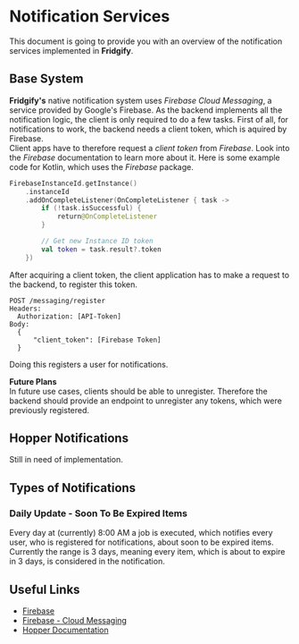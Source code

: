 # Notification Services

This document is going to provide you with an overview of the notification services implemented in **Fridgify**.

## Base System

**Fridgify's** native notification system uses *Firebase Cloud Messaging*, a service provided by Google's Firebase. As the backend implements all the notification logic, the client is only required to do a few tasks. First of all, for notifications to work, the backend needs a client token, which is aquired by Firebase. <br>
Client apps have to therefore request a *client token* from *Firebase*. Look into the *Firebase* documentation to learn more about it. Here is some example code for Kotlin, which uses the *Firebase* package.
```kotlin
FirebaseInstanceId.getInstance()
    .instanceId
    .addOnCompleteListener(OnCompleteListener { task ->
        if (!task.isSuccessful) {
            return@OnCompleteListener
        }

        // Get new Instance ID token
        val token = task.result?.token
    })
```
After acquiring a client token, the client application has to make a request to the backend, to register this token. 
```
POST /messaging/register
Headers:
  Authorization: [API-Token]
Body:
  {
      "client_token": [Firebase Token]
  }
```
Doing this registers a user for notifications. <br/>

**Future Plans**<br/>
In future use cases, clients should be able to unregister. Therefore the backend should provide an endpoint to unregister any tokens, which were previously registered.

## Hopper Notifications

Still in need of implementation.

## Types of Notifications

### Daily Update - Soon To Be Expired Items

Every day at (currently) 8:00 AM a job is executed, which notifies every user, who is registered for notifications, about soon to be expired items. Currently the range is 3 days, meaning every item, which is about to expire in 3 days, is considered in the notification. 

## Useful Links

* [Firebase](https://firebase.google.com/)
* [Firebase - Cloud Messaging](https://firebase.google.com/docs/cloud-messaging)
* [Hopper Documentation](https://developer.hoppercloud.net/#/)
